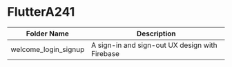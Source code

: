 # FlutterA241
 
| Folder Name           | Description                                    |
|-----------------------|------------------------------------------------|
| welcome_login_signup  | A sign-in and sign-out UX design with Firebase |
